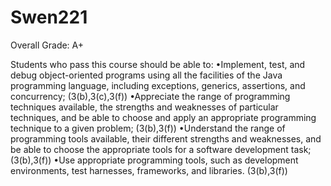 # Swen221
Overall Grade: A+

Students who pass this course should be able to:
•Implement, test, and debug object-oriented programs using all the facilities of the Java programming language, including exceptions, generics, assertions, and concurrency; (3(b),3(c),3(f))
•Appreciate the range of programming techniques available, the strengths and weaknesses of particular techniques, and be able to choose and apply an appropriate programming technique to a given problem; (3(b),3(f))
•Understand the range of programming tools available, their different strengths and weaknesses, and be able to choose the appropriate tools for a software development task; (3(b),3(f))
•Use appropriate programming tools, such as development environments, test harnesses, frameworks, and libraries. (3(b),3(f))
